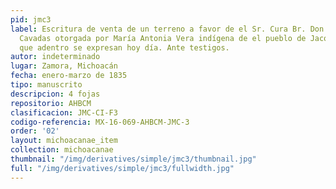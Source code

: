 ```yaml
---
pid: jmc3
label: Escritura de venta de un terreno a favor de el Sr. Cura Br. Don José María
  Cavadas otorgada por María Antonia Vera indígena de el pueblo de Jacona en los términos
  que adentro se expresan hoy día. Ante testigos.
autor: indeterminado
lugar: Zamora, Michoacán
fecha: enero-marzo de 1835
tipo: manuscrito
descripcion: 4 fojas
repositorio: AHBCM
clasificacion: JMC-CI-F3
codigo-referencia: MX-16-069-AHBCM-JMC-3
order: '02'
layout: michoacanae_item
collection: michoacanae
thumbnail: "/img/derivatives/simple/jmc3/thumbnail.jpg"
full: "/img/derivatives/simple/jmc3/fullwidth.jpg"
---
```

